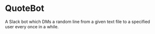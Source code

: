 # QuoteBot
A Slack bot which DMs a random line from a given text file to a specified user every once in a while.